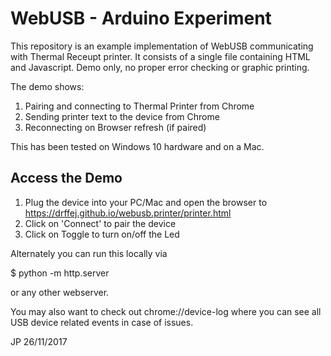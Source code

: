WebUSB - Arduino Experiment
===========================

This repository is an example implementation of WebUSB communicating with Thermal Receupt printer.  It consists of a single file containing HTML and Javascript.  Demo only, no proper error checking or graphic printing.
 

The demo shows:

1. Pairing and connecting to Thermal Printer from Chrome
2. Sending printer text to  the device from Chrome
3. Reconnecting on Browser refresh (if paired)

This has been tested on Windows 10 hardware and on a Mac.

Access the Demo
---------------

1. Plug the device into your PC/Mac and open the browser to https://drffej.github.io/webusb.printer/printer.html
2. Click on 'Connect' to pair the device
3. Click on Toggle to turn on/off the Led


Alternately you can run this locally via

$ python -m http.server

or any other webserver.

You may also want to check out  chrome://device-log where you can see all USB device related events in case of issues.

JP 26/11/2017
